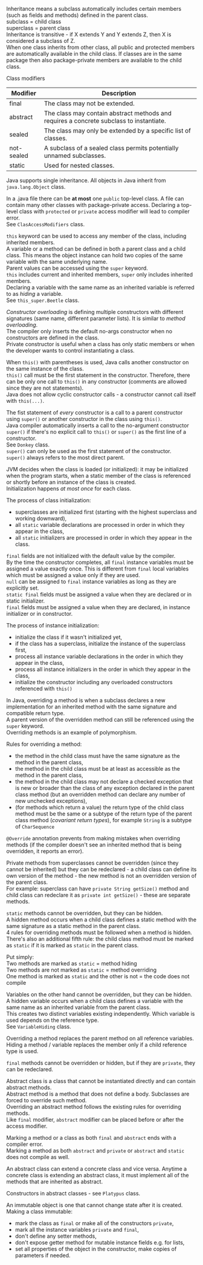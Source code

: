 Inheritance means a subclass automatically includes certain members (such as fields and methods) defined in the parent class.\
subclass = child class\
superclass = parent class\
Inheritance is transitive - if X extends Y and Y extends Z, then X is considered a subclass of Z.\
When one class inherits from other class, all public and protected members are automatically available in the child class.
If classes are in the same package then also package-private members are available to the child class.

Class modifiers

| Modifier   | Description                                                                             |
|------------|-----------------------------------------------------------------------------------------|
| final      | The class may not be extended.                                                          |
| abstract   | The class may contain abstract methods and requires a concrete subclass to instantiate. |
| sealed     | The class may only be extended by a specific list of classes.                           |
| not-sealed | A subclass of a sealed class permits potentially unnamed subclasses.                    |
| static     | Used for nested classes.                                                                |

Java supports single inheritance. All objects in Java inherit from `java.lang.Object` class.

In a .java file there can be **at most** one `public` top-level class. A file can contain many other classes 
with package-private access. Declaring a top-level class with `protected` or `private` access modifier will lead to compiler error.\
See `ClasAccessModifiers` class.

`this` keyword can be used to access any member of the class, including inherited members.\
A variable or a method can be defined in both a parent class and a child class. This means the object instance can hold
two copies of the same variable with the same underlying name.\
Parent values can be accessed using the `super` keyword.\
`this` includes current and inherited members, `super` only includes inherited members.\
Declaring a variable with the same name as an inherited variable is referred to as _hiding_ a variable.\
See `this_super.Beetle` class.

_Constructor overloading_ is defining multiple constructors with different signatures (same name, different parameter lists).
It is similar to _method overloading_.\
The compiler only inserts the default no-args constructor when no constructors are defined in the class.\
Private constructor is useful when a class has only static members or when the developer wants to control instantiating a class.

When `this()` with parentheses is used, Java calls another constructor on the same instance of the class.\
`this()` call must be the first statement in the constructor. Therefore, there can be only one call to `this()` in any 
constructor (comments are allowed since they are not statements).\
Java does not allow cyclic constructor calls - a constructor cannot call itself with `this(...)`.

The fist statement of _every_ constructor is a call to a parent constructor using `super()` or another constructor in the 
class using `this()`.\
Java compiler automatically inserts a call to the no-argument constructor `super()` if there's no explicit call to `this()`
or `super()` as the first line of a constructor.\
See `Donkey` class.\
`super()` can only be used as the first statement of the constructor.\
`super()` always refers to the most direct parent.

JVM decides when the class is loaded (or initialized): it may be initialized when the program starts, when a static member 
of the class is referenced or shortly before an instance of the class is created.\
Initialization happens _at most once_ for each class.

The process of class initialization:
* superclasses are initialized first (starting with the highest superclass and working downward),
* all `static` variable declarations are processed in order in which they appear in the class,
* all `static` initializers are processed in order in which they appear in the class.

`final` fields are not initialized with the default value by the compiler.\
By the time the constructor completes, all `final` instance variables must be assigned a value exactly once. This is different
from `final` local variables which must be assigned a value only if they are used.\
`null` can be assigned to `final` instance variables as long as they are explicitly set.\
`static final` fields must be assigned a value when they are declared or in static initializer.\
`final` fields must be assigned a value when they are declared, in instance initializer or in constructor.

The process of instance initialization:
* initialize the class if it wasn't initialized yet,
* if the class has a superclass, initialize the instance of the superclass first,
* process all instance variable declarations in the order in which they appear in the class,
* process all instance initializers in the order in which they appear in the class,
* initialize the constructor including any overloaded constructors referenced with `this()`

In Java, overriding a method is when  a subclass declares a new implementation for an inherited method with the same signature
and compatible return type.\
A parent version of the overridden method can still be referenced using the `super` keyword.\
Overriding methods is an example of polymorphism.

Rules for overriding a method:
* the method in the child class must have the same signature as the method in the parent class,
* the method in the child class must be at least as accessible as the method in the parent class,
* the method in the child class may not declare a checked exception that is new or broader than the class of any exception
declared in the parent class method (but an overridden method can declare any number of new unchecked exceptions),
* (for methods which return a value) the return type of the child class method must be the same or a subtype of the 
return type of the parent class method (_covariant return types_), for example `String` is a subtype of `CharSequence`

`@Override` annotation prevents from making mistakes when overriding methods (if the compiler doesn't see an inherited 
method that is being overridden, it reports an error).

Private methods from superclasses cannot be overridden (since they cannot be inherited) but they can be redeclared - 
a child class can define its own version of the method - the new method is not an overridden version of the parent class.\
For example: superclass can have `private String getSize()` method and child class can redeclare it as 
`private int getSize()` - these are separate methods.

`static` methods cannot be overridden, but they can be hidden.\
A hidden method occurs when a child class defines a static method with the same signature as a static method in the parent class.\
4 rules for overriding methods must be followed when a method is hidden.\
There's also an additional fifth rule: the child class method must be marked as `static` if it is marked as `static` in the parent class. 

Put simply:\
Two methods are marked as `static` = method hiding\
Two methods are not marked as `static` = method overriding\
One method is marked as `static` and the other is not = the code does not compile

Variables on the other hand cannot be overridden, but they can be hidden.\
A hidden variable occurs when a child class defines a variable with the same name as an inherited variable from the parent class.\
This creates two distinct variables existing independently. Which variable is used depends on the reference type.\
See `VariableHiding` class.

Overriding a method replaces the parent method on all reference variables.\
Hiding a method / variable replaces the member only if a child reference type is used.

`final` methods cannot be overridden or hidden, but if they are `private`, they can be redeclared.

Abstract class is a class that cannot be instantiated directly and can contain abstract methods.\
Abstract method is a method that does not define a body. Subclasses are forced to override such method.\
Overriding an abstract method follows the existing rules for overriding methods.\
Like `final` modifier, `abstract` modifier can be placed before or after the access modifier.

Marking a method or a class as both `final` and `abstract` ends with a compiler error.\
Marking a method as both `abstract` and `private` or `abstract` and `static` does not compile as well.

An abstract class can extend a concrete class and vice versa. Anytime a concrete class is extending an abstract class,
it must implement all of the methods that are inherited as abstract.

Constructors in abstract classes - see `Platypus` class.

An immutable object is one that cannot change state after it is created.\
Making a class immutable:
* mark the class as `final` or make all of the constructors `private`,
* mark all the instance variables `private` and `final`,
* don't define any setter methods,
* don't expose getter method for mutable instance fields e.g. for lists,
* set all properties of the object in the constructor, make copies of parameters if needed.

